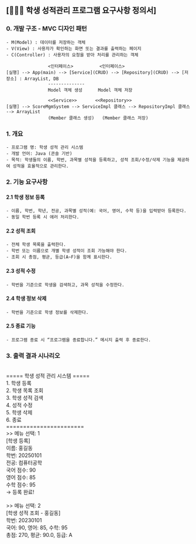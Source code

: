 ## [👩👨🧑 학생 성적관리 프로그램 요구사항 정의서]

### 0. 개발 구조 - MVC 디자인 패턴
	- M(Model) : 데이터를 저장하는 객체
	- V(View) : 사용자가 확인하는 화면 또는 결과를 출력하는 페이지
	- C(Controller) : 사용자의 요청을 받아 처리를 관리하는 객체

					<인터페이스>			 <인터페이스>
	[실행] --> App(main) --> [Service](CRUD) --> [Repository](CRUD) --> [저장소] : ArrayList, DB
					--------------
					Model 객체 생성	     Model 객체 저장
						 
					<<Service>>		  <<Repository>>
	[실행] --> ScoreMgmSystem --> ServiceImpl 클래스 --> RepositoryImpl 클래스 --> ArrayList
					(Member 클래스 생성)	  (Member 클래스 저장)

### 1. 개요
	- 프로그램 명: 학생 성적 관리 시스템
	- 개발 언어: Java (콘솔 기반)
	- 목적: 학생들의 이름, 학번, 과목별 성적을 등록하고, 성적 조회/수정/삭제 기능을 제공하여 성적을 효율적으로 관리한다.

### 2. 기능 요구사항
#### 2.1 학생 정보 등록
	- 이름, 학번, 학년, 전공, 과목별 성적(예: 국어, 영어, 수학 등)을 입력받아 등록한다.
	- 동일 학번 등록 시 에러 처리한다.

#### 2.2 성적 조회
	- 전체 학생 목록을 출력한다.
	- 학번 또는 이름으로 개별 학생 성적이 조회 가능해야 한다.
	- 조회 시 총점, 평균, 등급(A~F)을 함께 표시한다.

#### 2.3 성적 수정
	- 학번을 기준으로 학생을 검색하고, 과목 성적을 수정한다.

#### 2.4 학생 정보 삭제
	- 학번을 기준으로 학생 정보를 삭제한다.

#### 2.5 종료 기능
	- 프로그램 종료 시 “프로그램을 종료합니다.” 메시지 출력 후 종료한다.

### 3. 출력 결과 시나리오
<br>
===== 학생 성적 관리 시스템 =====<br>
1. 학생 등록<br>
2. 학생 목록 조회<br>
3. 학생 성적 검색<br>
4. 성적 수정<br>
5. 학생 삭제<br>
6. 종료<br>
=======================<br>
>> 메뉴 선택: 1<br>
[학생 등록]<br>
이름: 홍길동<br>
학번: 20250101<br>
전공: 컴퓨터공학<br>
국어 점수: 90<br>
영어 점수: 85<br>
수학 점수: 95<br>
→ 등록 완료!<br><br> 
>> 메뉴 선택: 2<br>
[학생 성적 조회 - 홍길동]<br>
학번: 20230101<br>
국어: 90, 영어: 85, 수학: 95<br>
총점: 270, 평균: 90.0, 등급: A<br>
<br>